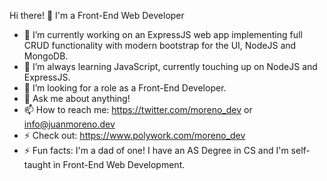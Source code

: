 Hi there! 👋
I'm a Front-End Web Developer

- 🔭 I’m currently working on an ExpressJS web app implementing full CRUD functionality with modern bootstrap for the UI, NodeJS and MongoDB.
- 🌱 I’m always learning JavaScript, currently touching up on NodeJS and ExpressJS.
- 👯 I’m looking for a role as a Front-End Developer.
- 💬 Ask me about anything!
- 📫 How to reach me: https://twitter.com/moreno_dev or info@juanmoreno.dev
- ⚡ Check out: https://www.polywork.com/moreno_dev
- ⚡ Fun facts: I'm a dad of one! I have an AS Degree in CS and I'm self-taught in Front-End Web Development.

